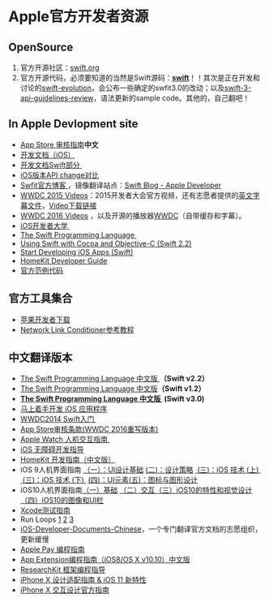 # Apple官方开发者资源

## OpenSource
1. 官方开源社区：[swift.org][1]
2. 官方开源代码，必须要知道的当然是Swift源码：[**swift**][2]！！其次是正在开发和讨论的[swift-evolution][3]，会公布一些确定的swfit3.0的改动；以及[swift-3-api-guidelines-review][4]，语法更新的sample code。其他的，自己翻吧！

## In Apple Devlopment site
- [App Store 审核指南][5]**中文**
- [开发文档（iOS）][6]
- [开发文档Swift部分 ][7]
- [iOS版本API change对比][8]
- [Swfit官方博客 ][9]，镜像翻译站点：[Swift Blog - Apple Developer][10]
- [WWDC 2015 Videos][11]：2015开发者大会官方视频，还有志愿者提供的[英文字幕文件][12]，[Video下载链接][13]
- [WWDC 2016 Videos][14] ，以及开源的播放器[WWDC][15]（自带缓存和字幕）。
- [iOS开发者大学 ][16]
- [The Swift Programming Language ][17]
- [Using Swift with Cocoa and Objective-C (Swift 2.2)][18]
- [Start Developing iOS Apps (Swift)][19]
- [HomeKit Developer Guide][20]
- [官方范例代码][21]　

## 官方工具集合
- [苹果开发者下载][22]
- [Network Link Conditioner参考教程][23]

## 中文翻译版本
- [The Swift Programming Language 中文版 ][24]**（Swift v2.2）**
- [The Swift Programming Language 中文版][25]**（Swift v1.2）**
- **[The Swift Programming Language 中文版 ][26] (Swift v3.0)**
- [马上着手开发 iOS 应用程序][27]
- [WWDC2014 Swift入门 ][28]
- [App Store审核条款(WWDC 2016重写版本)][29]
- [Apple Watch 人机交互指南 ][30]
- [iOS 无障碍开发指导][31]
- [HomeKit 开发指南（中文版）][32]
- iOS 9人机界面指南 [（一）：UI设计基础][33] [(二)：设计策略][34] [ (三)：iOS 技术 (上) ][35] [ (三)：iOS 技术 (下) ][36] [(四)：UI元素][37][(五)：图标与图形设计][38]
- iOS10人机界面指南[（一）基础][39] [（二）交互][40][（三）iOS10的特性和视觉设计][41][（四）iOS10的图像和UI栏][42]
- [Xcode测试指南][43]
- Run Loops [1][44] [2][45] [3][46] 
- [iOS-Developer-Documents-Chinese][47]，一个专门翻译官方文档的志愿组织，更新缓慢
- [Apple Pay 编程指南][48]
- [App Extension编程指南（iOS8/OS X v10.10）中文版][49]
- [ResearchKit 框架编程指导][50]
- [iPhone X 设计适配指南 & iOS 11 新特性][51]
- [iPhone X 交互设计官方指南][52]

[1]:	http://swift.org/ "swift.org"
[2]:	https://github.com/apple/swift "swift"
[3]:	https://github.com/apple/swift-evolution "swift-evolution"
[4]:	https://github.com/apple/swift-3-api-guidelines-review "swift-3-api-guidelines-review"
[5]:	https://developer.apple.com/app-store/review/guidelines/cn/
[6]:	https://developer.apple.com/library/ios/navigation/
[7]:	https://developer.apple.com/library/prerelease/ios/navigation/#section=Topics&topic=Swift
[8]:	https://developer.apple.com/reference?changes=latest_minor "Apple 官方出品 - iOS版本API change对比"
[9]:	https://developer.apple.com/swift/blog/
[10]:	http://dev.swiftguide.cn/swift-blog-mirror.html
[11]:	https://developer.apple.com/videos/wwdc2015/
[12]:	https://github.com/qiaoxueshi/WWDC_2015_Video_Subtitle
[13]:	https://github.com/6david9/WWDC2015
[14]:	https://developer.apple.com/videos/wwdc2016
[15]:	https://github.com/insidegui/WWDC "WWDC"
[16]:	https://developer.apple.com/programs/ios/university/
[17]:	https://developer.apple.com/library/prerelease/ios/documentation/Swift/Conceptual/Swift_Programming_Language/index.html#//apple_ref/doc/uid/TP40014097
[18]:	https://developer.apple.com/library/prerelease/ios/documentation/Swift/Conceptual/BuildingCocoaApps/index.html#//apple_ref/doc/uid/TP40014216
[19]:	https://developer.apple.com/library/prerelease/ios/referencelibrary/GettingStarted/DevelopiOSAppsSwift/index.html#//apple_ref/doc/uid/TP40015214
[20]:	https://developer.apple.com/library/ios/documentation/NetworkingInternet/Conceptual/HomeKitDeveloperGuide/Introduction/Introduction.html "HomeKit Developer Guide"
[21]:	https://developer.apple.com/library/ios/navigation/#section=Resource%20Types&topic=Sample%20Code
[22]:	https://developer.apple.com/downloads/index.action?q=Hardware%20IO%20Tools "苹果开发者下载"
[23]:	http://nshipster.cn/network-link-conditioner/ "Network Link Conditioner"
[24]:	http://wiki.jikexueyuan.com/project/swift/
[25]:	https://siemenliu.gitbooks.io/the-swift-programming-language-in-chinese/content/src/chapter1/01_About_Swift.html
[26]:	http://t.cn/RLjb0AY "Swift 3.0版官方文档中文版"
[27]:	http://wiki.jikexueyuan.com/project/ios-developer-library/
[28]:	http://v.youku.com/v_show/id_XNzI1MTQ5NzYw.html
[29]:	http://games.qq.com/a/20160615/040685.htm
[30]:	http://wiki.jikexueyuan.com/project/apple-watch-human-interface-guidelines/
[31]:	https://numbbbbb.gitbooks.io/ios-accessibility-programming-guide-in-chinese/content/
[32]:	http://www.cocoachina.com/ios/20150324/11411.html "HomeKit 开发指南（中文版）"
[33]:	http://isux.tencent.com/ios9-guideline-ch1.html
[34]:	http://isux.tencent.com/ios9-guideline-ch2.html "[ISUX译]iOS 9人机界面指南(二)：设计策略"
[35]:	http://isux.tencent.com/ios9-guideline-ch3-1.html "[ISUX译]iOS 9人机界面指南(三)：iOS 技术 (上)"
[36]:	http://isux.tencent.com/ios9-guideline-ch3-2.html "[ISUX译]iOS 9人机界面指南(三)：iOS 技术 (下)"
[37]:	http://isux.tencent.com/ios9-guideline-ch4.html "[ISUX译]iOS 9人机界面指南(四)：UI元素"
[38]:	https://isux.tencent.com/ios9-guideline-ch5.html "［ISUX译］iOS 9 人机界面指南(五)：图标与图形设计"
[39]:	http://www.uisdc.com/ios-10-gui-design-guideline-1 "《中文版来了！UI设计师必读的IOS 10人机界面设计指南 （一）》"
[40]:	http://www.uisdc.com/ios-10-gui-design-guideline-2 "中文版来了！UI设计师必读的iOS 10人机界面设计指南 （二）"
[41]:	http://www.uisdc.com/ios-10-gui-design-guideline-3 "中文版来了！UI设计师必读的iOS 10人机界面设计指南 （三）"
[42]:	http://www.uisdc.com/ios-10-gui-design-guideline-4 "中文版来了！UI设计师必读的IOS 10人机界面设计指南 （四）"
[43]:	https://github.com/CocoaChinaTranslationTeam/TestingWithXcodeDocsCN
[44]:	http://pandara.xyz/2015/12/17/Run%20Loops/ "Run Loops"
[45]:	http://pandara.xyz/2015/12/18/runloop2/
[46]:	http://pandara.xyz/2015/12/21/run_loop_3/
[47]:	https://github.com/iOS-Developer-Documents-Chinese/iOS-Developer-Documents-Chinese
[48]:	http://wiki.jikexueyuan.com/project/apple-pay "Apple Pay 编程指南"
[49]:	http://www.cocoachina.com/ios/20141023/10027.html "App Extension编程指南（iOS8/OS X v10.10）中文版"
[50]:	http://chinaresearchkit.github.io/docs/docs/Overview/GuideOverview.html
[51]:	https://mp.weixin.qq.com/s/7kM8Qiha7np6_QWfduxD-A
[52]:	https://mp.weixin.qq.com/s/ZkO4DsPq18bSj23UHo43Mw